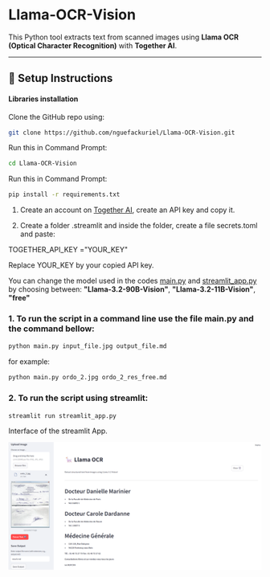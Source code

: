 # Llama-OCR-Vision



This Python tool extracts text from scanned images using **Llama OCR (Optical Character Recognition)** with **Together AI**.


---

## 🔧 Setup Instructions


#### Libraries installation

Clone the GitHub repo using:

```bash
git clone https://github.com/nguefackuriel/Llama-OCR-Vision.git
```

Run this in Command Prompt:

```bash
cd Llama-OCR-Vision
```

Run this in Command Prompt:

```bash
pip install -r requirements.txt
```



1. Create an account on [Together AI](https://www.together.ai/), create an API key and copy it.

2. Create a folder .streamlit and inside the folder, create a file secrets.toml and paste:

TOGETHER_API_KEY ="YOUR_KEY"

Replace YOUR_KEY by your copied API key.

You can change the model used in the codes [main.py](https://github.com/nguefackuriel/Llama-OCR-Vision/main.py) and [streamlit_app.py](https://github.com/nguefackuriel/Llama-OCR-Vision/streamlit_app.py) by choosing between: **"Llama-3.2-90B-Vision"**, **"Llama-3.2-11B-Vision"**, **"free"** 



### 1. To run the script in a command line use the file main.py and the command bellow:


```bash
python main.py input_file.jpg output_file.md
```

for example:

```bash
python main.py ordo_2.jpg ordo_2_res_free.md
```

### 2. To run the script using streamlit:

```bash
streamlit run streamlit_app.py
```

Interface of the streamlit App.

![alt text](https://github.com/nguefackuriel/Llama-OCR-Vision/blob/main/interface.png)
